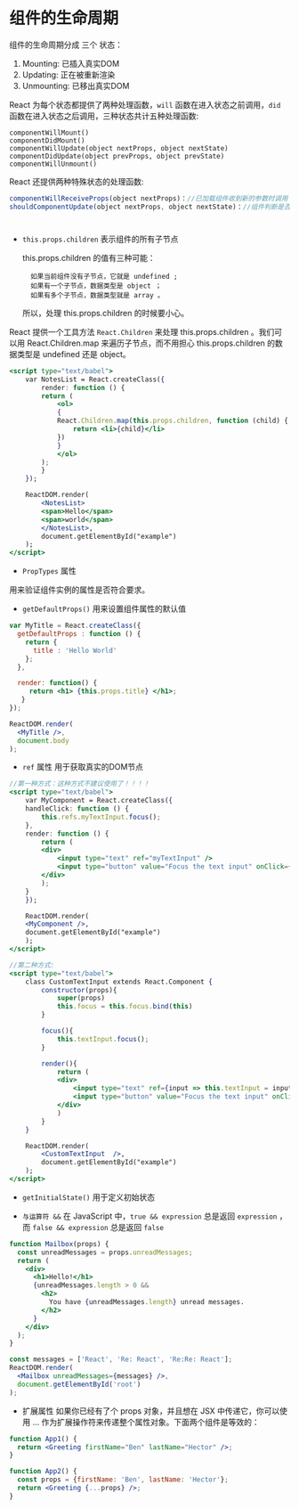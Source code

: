 # 组件的生命周期
组件的生命周期分成 三个 状态：
1. Mounting: 已插入真实DOM
2. Updating: 正在被重新渲染
3. Unmounting: 已移出真实DOM

React 为每个状态都提供了两种处理函数，`will` 函数在进入状态之前调用，`did` 函数在进入状态之后调用，三种状态共计五种处理函数:

```
componentWillMount()
componentDidMount()
componentWillUpdate(object nextProps, object nextState)
componentDidUpdate(object prevProps, object prevState)
componentWillUnmount()
```

React 还提供两种特殊状态的处理函数:

```javascript
componentWillReceiveProps(object nextProps)：//已加载组件收到新的参数时调用
shouldComponentUpdate(object nextProps, object nextState)：//组件判断是否重新渲染时调用
```

#

+ `this.props.children` 表示组件的所有子节点

    this.props.children 的值有三种可能：

        如果当前组件没有子节点，它就是 undefined ;
        如果有一个子节点，数据类型是 object ；
        如果有多个子节点，数据类型就是 array 。
    所以，处理 this.props.children 的时候要小心。


React 提供一个工具方法 `React.Children` 来处理 this.props.children 。我们可以用 React.Children.map 来遍历子节点，而不用担心 this.props.children 的数据类型是 undefined 还是 object。

```jsx
<script type="text/babel">
    var NotesList = React.createClass({
        render: function () {
        return (
            <ol>
            {
            React.Children.map(this.props.children, function (child) {
                return <li>{child}</li>
            })
            }
            </ol>
        );
        }
    });

    ReactDOM.render(
        <NotesList>
        <span>Hello</span>
        <span>world</span>
        </NotesList>,
        document.getElementById("example")
    );
</script>
```


+ `PropTypes` 属性

用来验证组件实例的属性是否符合要求。

+ `getDefaultProps()` 用来设置组件属性的默认值
```jsx
var MyTitle = React.createClass({
  getDefaultProps : function () {
    return {
      title : 'Hello World'
    };
  },

  render: function() {
     return <h1> {this.props.title} </h1>;
   }
});

ReactDOM.render(
  <MyTitle />,
  document.body
);
```

+ `ref` 属性 用于获取真实的DOM节点

```jsx
//第一种方式：这种方式不建议使用了！！！！
<script type="text/babel">
    var MyComponent = React.createClass({
    handleClick: function () {
        this.refs.myTextInput.focus();
    },
    render: function () {
        return (
        <div>
            <input type="text" ref="myTextInput" />
            <input type="button" value="Focus the text input" onClick={this.handleClick} />
        </div>
        );
    }
    });

    ReactDOM.render(
    <MyComponent />,
    document.getElementById("example")
    );
</script>

//第二种方式:
<script type="text/babel">
    class CustomTextInput extends React.Component {
        constructor(props){
            super(props)
            this.focus = this.focus.bind(this)
        }

        focus(){
            this.textInput.focus();
        }

        render(){
            return (
            <div>
                <input type="text" ref={input => this.textInput = input} />
                <input type="button" value="Focus the text input" onClick={this.focus} />
            </div>
            )
        }
    }

    ReactDOM.render(
        <CustomTextInput  />,
        document.getElementById("example")
    );
</script>
```

+ `getInitialState()` 用于定义初始状态

+ `与运算符 &&`
在 JavaScript 中，`true && expression` 总是返回 `expression` ，而 `false && expression` 总是返回 `false`

```jsx
function Mailbox(props) {
  const unreadMessages = props.unreadMessages;
  return (
    <div>
      <h1>Hello!</h1>
      {unreadMessages.length > 0 &&
        <h2>
          You have {unreadMessages.length} unread messages.
        </h2>
      }
    </div>
  );
}

const messages = ['React', 'Re: React', 'Re:Re: React'];
ReactDOM.render(
  <Mailbox unreadMessages={messages} />,
  document.getElementById('root')
);
```

+ 扩展属性
如果你已经有了个 props 对象，并且想在 JSX 中传递它，你可以使用 ... 作为扩展操作符来传递整个属性对象。下面两个组件是等效的：

```jsx
function App1() {
  return <Greeting firstName="Ben" lastName="Hector" />;
}

function App2() {
  const props = {firstName: 'Ben', lastName: 'Hector'};
  return <Greeting {...props} />;
}
```
